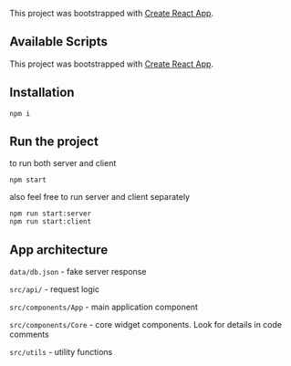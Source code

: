 This project was bootstrapped with [Create React App](https://github.com/facebook/create-react-app).

## Available Scripts

This project was bootstrapped with [Create React App](https://github.com/facebook/create-react-app).

## Installation

```
npm i
```

## Run the project

to run both server and client
```
npm start
```

also feel free to run server and client separately

```
npm run start:server
npm run start:client
```

## App architecture

`data/db.json` - fake server response

`src/api/` - request logic

`src/components/App` - main application component

`src/components/Core` - core widget components. Look for details in code comments

`src/utils` - utility functions

